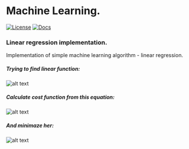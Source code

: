 # Machine Learning. 
[![License][license-image]][license-url]
[![Docs][docs-image]][docs-url]

### Linear regression implementation.
Implementation of simple machine learning algorithm - linear regression.
##### Trying to find linear function:

![alt text][hypotesis-image]

##### Calculate cost function from this equation:

![alt text][cost-image]

##### And minimaze her:

![alt text][minimum-image]

[license-image]: https://img.shields.io/badge/license-MIT-blue.svg?style=flat-square
[license-url]: LICENSE
[docs-image]: https://img.shields.io/badge/docs-latest-blue.svg
[docs-url]: https://g8y3e.github.io/ml-linear-regression/

[hypotesis-image]: https://cloud.githubusercontent.com/assets/1713228/16045003/557718e8-324f-11e6-9933-130e4181b9c2.png "hypotesis function"
[minimum-image]: https://cloud.githubusercontent.com/assets/1713228/16044996/51f50784-324f-11e6-94ff-ac0fd392814a.png "minimaze function"
[cost-image]: https://cloud.githubusercontent.com/assets/1713228/16044993/4d9f6f4e-324f-11e6-8aad-f1ca841a508f.png "cost function"